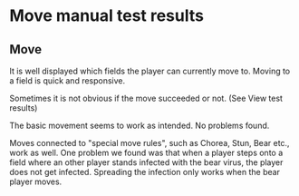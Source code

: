 # Move manual test results

## Move

It is well displayed which fields the player can currently move to.
Moving to a field is quick and responsive.

Sometimes it is not obvious if the move succeeded or not. (See View test results)

The basic movement seems to work as intended. No problems found.

Moves connected to "special move rules", such as Chorea, Stun, Bear etc., work as well.
One problem we found was that when a player steps onto a field where an other player stands infected with the bear virus, the player does not get infected.
Spreading the infection only works when the bear player moves.

